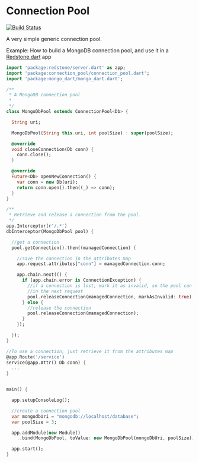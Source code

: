 # Connection Pool

[![Build Status](https://drone.io/github.com/luizmineo/connection_pool/status.png)](https://drone.io/github.com/luizmineo/connection_pool/latest)

A very simple generic connection pool.

Example: How to build a MongoDB connection pool, and use it in a [Redstone.dart](http://luizmineo.github.io/redstone.dart) app

```dart
import 'package:redstone/server.dart' as app;
import 'package:connection_pool/connection_pool.dart';
import 'package:mongo_dart/mongo_dart.dart';

/**
 * A MongoDB connection pool
 *
 */
class MongoDbPool extends ConnectionPool<Db> {

  String uri;

  MongoDbPool(String this.uri, int poolSize) : super(poolSize);

  @override
  void closeConnection(Db conn) {
    conn.close();
  }

  @override
  Future<Db> openNewConnection() {
    var conn = new Db(uri);
    return conn.open().then((_) => conn);
  }
}

/**
 * Retrieve and release a connection from the pool.
 */
app.Interceptor(r'/.*')
dbInterceptor(MongoDbPool pool) {

  //get a connection
  pool.getConnection().then((managedConnection) {

    //save the connection in the attributes map
    app.request.attributes["conn"] = managedConnection.conn;

    app.chain.next(() {
      if (app.chain.error is ConnectionException) {
        //if a connection is lost, mark it as invalid, so the pool can reopen it
        //in the next request
        pool.releaseConnection(managedConnection, markAsInvalid: true);
      } else {
        //release the connection
        pool.releaseConnection(managedConnection);
      }
    });

  });
}

//To use a connection, just retrieve it from the attributes map
@app.Route('/service')
service(@app.Attr() Db conn) {
  ...
}


main() {

  app.setupConsoleLog();

  //create a connection pool
  var mongodbUri = "mongodb://localhost/database";
  var poolSize = 3;

  app.addModule(new Module()
    ..bind(MongoDbPool, toValue: new MongoDbPool(mongoDbUri, poolSize)));

  app.start();
}
```
